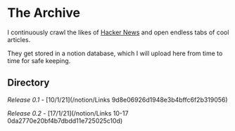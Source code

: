 ---
---

# The Archive

I continuously crawl the likes of [Hacker News](https://news.ycombinator.com/) and open endless tabs of cool articles.

They get stored in a notion database, which I will upload here from time to time for safe keeping.

## Directory

_Release 0.1_ - [10/1/21](/notion/Links 9d8e06926d1948e3b4bffc6f2b319056)

_Release 0.2_ - [17/1/21](/notion/Links 10-17 0da2770e20bf4b7dbdd11e725025c10d)
